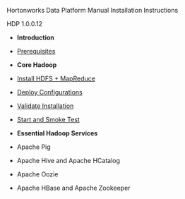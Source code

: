 
Hortonworks Data Platform
Manual Installation Instructions

HDP 1.0.0.12


* **Introduction**
 * [Prerequisites](./prerequisites.md)

* **Core Hadoop**

 * [Install HDFS + MapReduce](./install-hdfs-mapreduce.md)
 * [Deploy Configurations](./deploy-configs.md)
 * [Validate Installation](./validate-installation.md)
 * [Start and Smoke Test](./start-and-smoke-test.md)

* **Essential Hadoop Services**

 * Apache Pig
 * Apache Hive and Apache HCatalog
 * Apache Oozie
 * Apache HBase and Apache Zookeeper